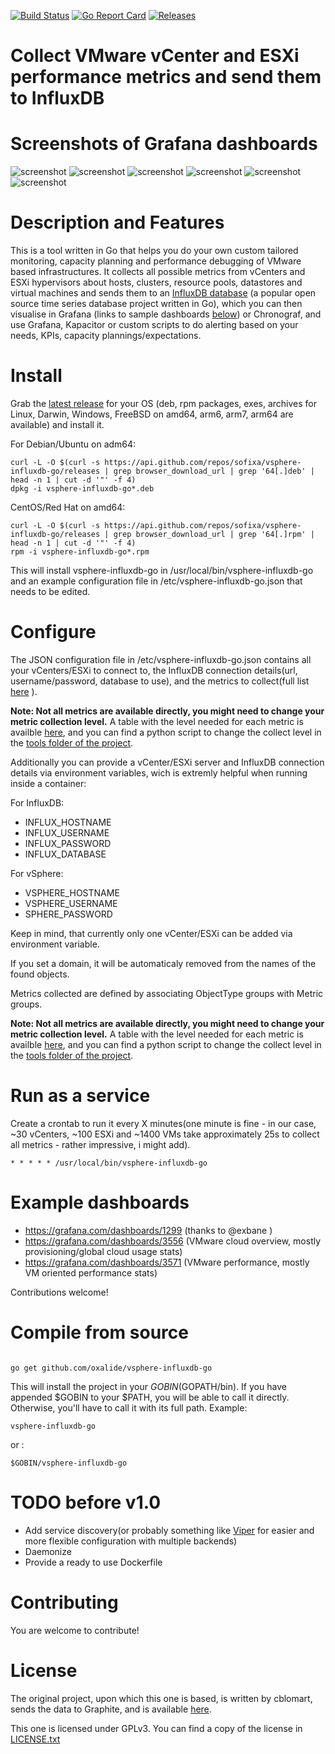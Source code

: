 [![Build Status](https://travis-ci.org/sofixa/vsphere-influxdb-go.svg?branch=master)](https://travis-ci.org/sofixa/vsphere-influxdb-go) [![Go Report Card](https://goreportcard.com/badge/Oxalide/vsphere-influxdb-go)](https://goreportcard.com/report/github.com/Oxalide/vsphere-influxdb-go) [![Releases](https://img.shields.io/github/release/sofixa/vsphere-influxdb-go.svg?style=flat-square)](https://github.com/sofixa/vsphere-influxdb-go/releases/latest)

# Collect VMware vCenter and ESXi performance metrics and send them to InfluxDB

# Screenshots of Grafana dashboards
![screenshot](https://grafana.com/api/dashboards/3556/images/2224/image)
![screenshot](https://grafana.com/api/dashboards/3556/images/2227/image)
![screenshot](https://grafana.com/api/dashboards/3556/images/2230/image)
![screenshot](https://grafana.com/api/dashboards/3571/images/2245/image)
![screenshot](https://grafana.com/api/dashboards/3571/images/2251/image)
![screenshot](https://grafana.com/api/dashboards/3571/images/2254/image)

# Description and Features
This is a tool written in Go that helps you do your own custom tailored monitoring, capacity planning and performance debugging of VMware based infrastructures. It collects all possible metrics from vCenters and ESXi hypervisors about hosts, clusters, resource pools, datastores and virtual machines and sends them to an [InfluxDB database](https://github.com/influxdata/influxdb) (a popular open source time series database project written in Go), which you can then visualise in Grafana (links to sample dashboards [below](#example-dashboards)) or Chronograf, and use Grafana, Kapacitor or custom scripts to do alerting based on your needs, KPIs, capacity plannings/expectations.

# Install 
Grab the [latest release](https://github.com/Oxalide/vsphere-influxdb-go/releases/latest) for your OS (deb, rpm packages, exes, archives for Linux, Darwin, Windows, FreeBSD on amd64, arm6, arm7, arm64 are available) and install it.

For Debian/Ubuntu on adm64:
```
curl -L -O $(curl -s https://api.github.com/repos/sofixa/vsphere-influxdb-go/releases | grep browser_download_url | grep '64[.]deb' | head -n 1 | cut -d '"' -f 4)
dpkg -i vsphere-influxdb-go*.deb
```

CentOS/Red Hat on amd64:
```
curl -L -O $(curl -s https://api.github.com/repos/sofixa/vsphere-influxdb-go/releases | grep browser_download_url | grep '64[.]rpm' | head -n 1 | cut -d '"' -f 4)
rpm -i vsphere-influxdb-go*.rpm
```

This will install vsphere-influxdb-go in /usr/local/bin/vsphere-influxdb-go and an example configuration file in /etc/vsphere-influxdb-go.json that needs to be edited.


# Configure

The JSON configuration file in /etc/vsphere-influxdb-go.json contains all your vCenters/ESXi to connect to, the InfluxDB connection details(url, username/password, database to use), and the metrics to collect(full list [here](http://www.virten.net/2015/05/vsphere-6-0-performance-counter-description/) ).

**Note: Not all metrics are available directly, you might need to change your metric collection level.**
A table with the level needed for each metric is availble [here](http://www.virten.net/2015/05/which-performance-counters-are-available-in-each-statistic-level/), and you can find a python script to change the collect level in the [tools folder of the project](./tools/).

Additionally  you can provide a vCenter/ESXi server and InfluxDB connection details via environment variables, wich is extremly helpful when running inside a container:

For InfluxDB:
* INFLUX\_HOSTNAME
* INFLUX\_USERNAME
* INFLUX\_PASSWORD
* INFLUX\_DATABASE

For vSphere:
* VSPHERE\_HOSTNAME
* VSPHERE\_USERNAME
* SPHERE\_PASSWORD 

Keep in mind, that currently only one vCenter/ESXi can be added via environment variable.

If you set a domain, it will be automaticaly removed from the names of the found objects.

Metrics collected are defined by associating ObjectType groups with Metric groups.

**Note: Not all metrics are available directly, you might need to change your metric collection level.**
A table with the level needed for each metric is availble [here](http://www.virten.net/2015/05/which-performance-counters-are-available-in-each-statistic-level/), and you can find a python script to change the collect level in the [tools folder of the project](./tools/).

# Run as a service

Create a crontab to run it every X minutes(one minute is fine - in our case, ~30 vCenters, ~100 ESXi and ~1400 VMs take approximately 25s to collect all metrics - rather impressive, i might add).
```
* * * * * /usr/local/bin/vsphere-influxdb-go
```

# Example dashboards
* https://grafana.com/dashboards/1299 (thanks to @exbane )
* https://grafana.com/dashboards/3556 (VMware cloud overview, mostly provisioning/global cloud usage stats)
* https://grafana.com/dashboards/3571 (VMware performance, mostly VM oriented performance stats)

Contributions welcome!


# Compile from source

```

go get github.com/oxalide/vsphere-influxdb-go

```
This will install the project in your $GOBIN($GOPATH/bin). If you have appended $GOBIN to your $PATH, you will be able to call it directly. Otherwise, you'll have to call it with its full path.
Example:
```
vsphere-influxdb-go
```
or :
```
$GOBIN/vsphere-influxdb-go
```

# TODO before v1.0
* Add service discovery(or probably something like [Viper](https://github.com/spf13/viper) for easier and more flexible configuration with multiple backends)
* Daemonize
* Provide a ready to use Dockerfile

# Contributing
You are welcome to contribute!

# License 

The original project, upon which this one is based, is written by cblomart, sends the data to Graphite, and is available [here](https://github.com/cblomart/vsphere-graphite). 

This one is licensed under GPLv3. You can find a copy of the license in [LICENSE.txt](./LICENSE.txt)


